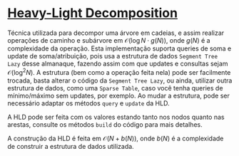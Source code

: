 # [Heavy-Light Decomposition](hld.cpp)

Técnica utilizada para decompor uma árvore em cadeias, e assim realizar operações de caminho e subárvore em $\mathcal{O}(\log N \cdot g(N))$, onde $g(N)$ é a complexidade da operação. Esta implementação suporta queries de soma e update de soma/atribuição, pois usa a estrutura de dados `Segment Tree Lazy` desse almanaque, fazendo assim com que updates e consultas sejam  $\mathcal{O}(\log^2 N)$. A estrutura (bem como a operação feita nela) pode ser facilmente trocada, basta alterar o código da `Segment Tree Lazy`, ou ainda, utilizar outra estrutura de dados, como uma `Sparse Table`, caso você tenha queries de mínimo/máximo sem updates, por exemplo. Ao mudar a estrutura, pode ser necessário adaptar os métodos `query` e `update` da HLD.

A HLD pode ser feita com os valores estando tanto nos nodos quanto nas arestas, consulte os métodos `build` do código para mais detalhes.

A construção da HLD é feita em $\mathcal{O}(N + b(N))$, onde $b(N)$ é a complexidade de construir a estrutura de dados utilizada.